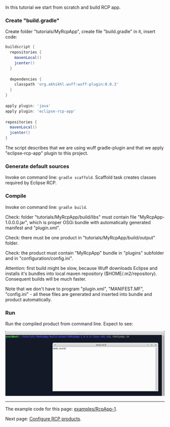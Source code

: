 In this tutorial we start from scratch and build RCP app.

### Create "build.gradle"

Create folder "tutorials/MyRcpApp", create file "build.gradle" in it, insert code:

```groovy
buildscript {
  repositories {
    mavenLocal()
    jcenter()
  }

  dependencies {
    classpath 'org.akhikhl.wuff:wuff-plugin:0.0.3'
  }
}

apply plugin: 'java'
apply plugin: 'eclipse-rcp-app'

repositories {
  mavenLocal()
  jcenter()
}
```

The script describes that we are using wuff gradle-plugin and that we apply "eclipse-rcp-app" plugin to this project.

### Generate default sources

Invoke on command line: `gradle scaffold`. Scaffold task creates classes required by Eclipse RCP.

### Compile

Invoke on command line: `gradle build`.

Check: folder "tutorials/MyRcpApp/build/libs" must contain file "MyRcpApp-1.0.0.0.jar", which is proper OSGi bundle with automatically generated manifest and "plugin.xml".

Check: there must be one product in "tutorials/MyRcpApp/build/output" folder. 

Check: the product must contain "MyRcpApp" bundle in "plugins" subfolder and in "configuration/config.ini". 

Attention: first build might be slow, because Wuff downloads Eclipse and installs it's bundles into local maven repository ($HOME/.m2/repository). Consequent builds will be much faster.

Note that we don't have to program "plugin.xml", "MANIFEST.MF", "config.ini" - all these files are generated and inserted into bundle and product automatically.

### Run

Run the compiled product from command line. Expect to see:
 
![RcpApp-1-run-1](images/RcpApp-1-run-1.png "RcpApp-1-run-1")

---

The example code for this page: [examples/RcpApp-1](../tree/master/examples/RcpApp-1).

Next page: [Configure RCP products](Configure-RCP-products).